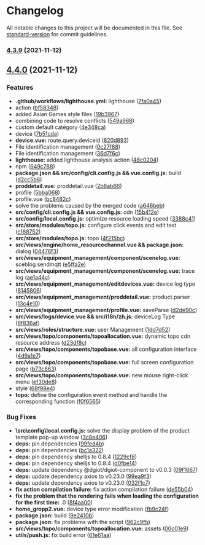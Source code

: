 # Changelog

All notable changes to this project will be documented in this file.
See [standard-version](https://github.com/conventional-changelog/standard-version) for commit guidelines.

### [4.3.9](https://github.com/dgiot/dgiot-dashboard/compare/v4.4.0...v4.3.9) (2021-11-12)

## [4.4.0](https://github.com/dgiot/dgiot-dashboard/compare/v4.3.6...v4.4.0) (2021-11-12)

### Features

- **.github/workflows/lighthouse.yml:**
  lighthouse ([7fa0a45](https://github.com/dgiot/dgiot-dashboard/commit/7fa0a454213cbbe6a3d9905d1daa8ecd657a33bf))
- action ([bf58348](https://github.com/dgiot/dgiot-dashboard/commit/bf5834880b255b5a186e6f773392209a8366c5c2))
- added Asian Games style
  files ([19b3967](https://github.com/dgiot/dgiot-dashboard/commit/19b3967e564a2d986fb234c22094d49934116240))
- combining code to resolve
  conflicts ([549a968](https://github.com/dgiot/dgiot-dashboard/commit/549a96804be3c4ce89e049ef3e6630e5a9342d75))
- custom default
  category ([4e348ca](https://github.com/dgiot/dgiot-dashboard/commit/4e348ca7d6d3c01a1ae46c85463bbebce9758b7a))
- device ([7b51cda](https://github.com/dgiot/dgiot-dashboard/commit/7b51cdaa9f0ff6fe8d166a2f1c00461201b36dcc))
- **device.vue:**
  route.query.deviceid ([820d893](https://github.com/dgiot/dgiot-dashboard/commit/820d893d9a47fd28dc21585e6201361713bc9415))
- File identification
  management ([0c27f88](https://github.com/dgiot/dgiot-dashboard/commit/0c27f888f639ad7014dde8c539f34cf790004f8a))
- File identification
  management ([36d7f6c](https://github.com/dgiot/dgiot-dashboard/commit/36d7f6c24e261d411f7db9b50b8398c5059e63e7))
- **lighthouse:** added lighthouse analysis
  action ([48c0204](https://github.com/dgiot/dgiot-dashboard/commit/48c020417cb651eb478115cec2798377f885bd52))
- npm ([649c788](https://github.com/dgiot/dgiot-dashboard/commit/649c7888a5532e08280ca136604d9d582af02b25))
- **package.json && src/config/cli.config.js && vue.config.js:**
  build ([d2cc5b6](https://github.com/dgiot/dgiot-dashboard/commit/d2cc5b6fd951e90236b76e4695722ba8c70ab579))
- **proddetail.vue:**
  proddetail.vue ([2b8ab66](https://github.com/dgiot/dgiot-dashboard/commit/2b8ab66357c577be6354032d1ce5e5ebcee78c46))
- profile ([5bba068](https://github.com/dgiot/dgiot-dashboard/commit/5bba068855e957f98c9a13c8bf7827e4b8b14188))
- profile.vue ([bc8482c](https://github.com/dgiot/dgiot-dashboard/commit/bc8482cf7c99f49c881b0f5681916cc58ce31530))
- solve the problems caused by the merged
  code ([a646beb](https://github.com/dgiot/dgiot-dashboard/commit/a646beb22b0b211949d8ae4b03ec9264089cb137))
- **src/config/cli.config.js && vue.config.js:**
  cdn ([15b412e](https://github.com/dgiot/dgiot-dashboard/commit/15b412e789cf0f5e85331f5a49854ee8d3e28f84))
- **src/config/local.config.js:** optimize resource loading
  speed ([3388c41](https://github.com/dgiot/dgiot-dashboard/commit/3388c412aef91dd2f63ffbd1e89eabc32ffa14c2))
- **src/store/modules/topo.js:** configure click events and edit
  text ([c188752](https://github.com/dgiot/dgiot-dashboard/commit/c18875244fb1ddc823b202ac40303af9581e3598))
- **src/store/modules/topo.js:**
  topo ([4f215bc](https://github.com/dgiot/dgiot-dashboard/commit/4f215bc74fa963e4b6d72c352b981c72d5090650))
- **src/views/engine/home_resourcechannel.vue && package.json:**
  dialog ([04476f3](https://github.com/dgiot/dgiot-dashboard/commit/04476f323e80b1fb9e6a1ad4931295c0f8bf1916))
- **src/views/equipment_management/component/scenelog.vue:** sceblog
  sendmqtt ([e5ffa2e](https://github.com/dgiot/dgiot-dashboard/commit/e5ffa2e442d23f851c145534b8e08ec0ab4733a2))
- **src/views/equipment_management/component/scenelog.vue:** trace
  log ([ae1a44c](https://github.com/dgiot/dgiot-dashboard/commit/ae1a44cb5710c1509cd4a10404424f0838548b86))
- **src/views/equipment_management/editdevices.vue:** device log
  type ([8145806](https://github.com/dgiot/dgiot-dashboard/commit/8145806c2004f658cc61847717833738091df0a5))
- **src/views/equipment_management/proddetail.vue:**
  product.parser ([13c4e10](https://github.com/dgiot/dgiot-dashboard/commit/13c4e10bebac8c6faa5d47bdd871013478dc7fa1))
- **src/views/equipment_management/profile.vue:**
  saveParse ([d2de90c](https://github.com/dgiot/dgiot-dashboard/commit/d2de90c4ca6f5a6f3a1ea4d92ae3eb6664094624))
- **src/views/logs/device.vue && src/i18n/zh.js:** deviceLog
  Type ([6f836af](https://github.com/dgiot/dgiot-dashboard/commit/6f836afecf7da2e17aa64157c75423d1c56c4929))
- **src/views/roles/structure.vue:** user
  Management ([1dd7d52](https://github.com/dgiot/dgiot-dashboard/commit/1dd7d52090323e437b6fe4102062ecd8aca7f31e))
- **src/views/topo/components/topoallocation.vue:** dynamic topo cdn resource
  address ([d23df8c](https://github.com/dgiot/dgiot-dashboard/commit/d23df8c1307ef242a0068b82cf63676accf6d959))
- **src/views/topo/components/topobase.vue:** all configuration
  interface ([4d9a1e7](https://github.com/dgiot/dgiot-dashboard/commit/4d9a1e7d44948c8bcea74aa6a88e647bf6ba5ad5))
- **src/views/topo/components/topobase.vue:** full screen configuration
  page ([b73c863](https://github.com/dgiot/dgiot-dashboard/commit/b73c8636eb2712e821d2fcd034ea25eca6b4211b))
- **src/views/topo/components/topobase.vue:** new mouse right-click
  menu ([ef30de8](https://github.com/dgiot/dgiot-dashboard/commit/ef30de88005f3c9928b2bdf8bb24e656744a6d74))
- style ([68f98e4](https://github.com/dgiot/dgiot-dashboard/commit/68f98e4abab531b7b65740b68339ba109511c852))
- **topo:** define the configuration event method and handle the corresponding
  function ([f0f6565](https://github.com/dgiot/dgiot-dashboard/commit/f0f65653337a34a52c4665fb8918c150dc116f9a))

### Bug Fixes

- **\src\config\local.config.js:** solve the display problem of the product template pop-up
  window ([3c8e406](https://github.com/dgiot/dgiot-dashboard/commit/3c8e40672d45137e6ba2b335d617d719c06b65e1))
- **deps:** pin
  dependencies ([99fed4b](https://github.com/dgiot/dgiot-dashboard/commit/99fed4beca62a716854c9ad450bace22e61fa94b))
- **deps:** pin
  dependencies ([bc1a322](https://github.com/dgiot/dgiot-dashboard/commit/bc1a3222b007ffcc260821c729dc906d4d611982))
- **deps:** pin dependency shelljs to
  0.8.4 ([1229cf8](https://github.com/dgiot/dgiot-dashboard/commit/1229cf8947720a9abecaf19e4877fcd4427a9af1))
- **deps:** pin dependency shelljs to
  0.8.4 ([d0fbe14](https://github.com/dgiot/dgiot-dashboard/commit/d0fbe1456f3bae1ea3cd40c3778a223f46460fd9))
- **deps:** update dependency @dgiot/dgiot-component to
  v0.0.3 ([09f1667](https://github.com/dgiot/dgiot-dashboard/commit/09f16675f4b51e2f0530fe940b002c1c768835f4))
- **deps:** update dependency axios to
  v0.23.0 ([99ea9f3](https://github.com/dgiot/dgiot-dashboard/commit/99ea9f3a93ff3165c99b669e605d3bca97997e4e))
- **deps:** update dependency axios to
  v0.23.0 ([032f1c7](https://github.com/dgiot/dgiot-dashboard/commit/032f1c7967786f2e6fc4edee3f40bf6f5faf49d2))
- **fix action compilation failure:** fix action compilation
  failure ([de55b04](https://github.com/dgiot/dgiot-dashboard/commit/de55b04257cef7b14b04f089623e1e774aef0fbb))
- **fix the problem that the rendering fails when loading the configuration for the first time:**
  .0 ([8f4aa00](https://github.com/dgiot/dgiot-dashboard/commit/8f4aa009537494cd9e5922277daad0c5ce98212c))
- **home_gropp2.vue:** device type error
  modification ([fb9c24f](https://github.com/dgiot/dgiot-dashboard/commit/fb9c24f58ae0b763970b50ef48393b116dff9773))
- **package.json:**
  build ([9e2410b](https://github.com/dgiot/dgiot-dashboard/commit/9e2410b0c1932b1844d078b7c877170f0595214d))
- **package.json:** fix problems with the
  script ([962c9fb](https://github.com/dgiot/dgiot-dashboard/commit/962c9fbc163559bdaaa4e5b53872de954dc5c427))
- **src/views/topo/components/topoallocation.vue:**
  assets ([00c01e9](https://github.com/dgiot/dgiot-dashboard/commit/00c01e9111ffde6a422ae40bafb74cb720efe517))
- **utils/push.js:** fix build
  error ([61e61aa](https://github.com/dgiot/dgiot-dashboard/commit/61e61aae31f1066fd6d28b075494cf58c4fbc2ba))
